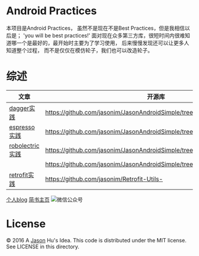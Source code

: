 # Android Practices
本项目是Android Practices， 虽然不是现在不是Best Practices，但是我相信以后是； 'you will be best practices!'
面对现在众多第三方库，很短时间内很难知道哪一个是最好的，最开始时主要为了学习使用， 后来慢慢发现还可以让更多人知道整个过程， 而不是仅仅在模仿轮子，我们也可以改造轮子。

# 综述

|文章|开源库|
|----|----|
|[dagger实践](http://hujiandong.com/2016/05/10/android-dagger/)| <https://github.com/jasonim/JasonAndroidSimple/tree/master/daggersample>|
|[espresso实践](http://hujiandong.com/2016/05/14/android-auto-test-espresso/)| <https://github.com/jasonim/JasonAndroidSimple/tree/master/espressosample>|
|[robolectric实践](http://hujiandong.com/2016/05/20/android-unit-test/)| <https://github.com/jasonim/JasonAndroidSimple/tree/master/robolectricsample>|
|| <https://github.com/jasonim/JasonAndroidSimple/tree/master/rxandroidsample>|
|[retrofit实践](http://hujiandong.com/2016/07/04/android_retrofit_advanced/)| <https://github.com/jasonim/Retrofit-Utils->|

[个人blog](http://hujiandong.com)
[简书主页](http://www.jianshu.com/users/e927ce2600f8/latest_articles)
![微信公众号](http://7xnilf.com1.z0.glb.clouddn.com/weixin.jpg)

# License

© 2016 A [Jason](http://hujiandong.com) Hu's Idea. This code is distributed under the MIT license. See LICENSE in this directory.
